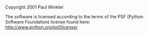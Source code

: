 Copyright 2001 Paul Winkler

The software is licensed according to the terms of the PSF (Python Software Foundation) license found here: http://www.python.org/psf/license/